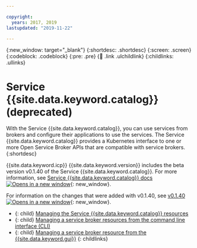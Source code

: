 ```yaml
---

copyright:
  years: 2017, 2019
lastupdated: "2019-11-22"

---
```


{:new_window: target="_blank"}
{:shortdesc: .shortdesc}
{:screen: .screen}
{:codeblock: .codeblock}
{:pre: .pre}
{:child: .link .ulchildlink}
{:childlinks: .ullinks}

# Service {{site.data.keyword.catalog}} (deprecated)

With the Service {{site.data.keyword.catalog}}, you can use services from brokers and configure their applications to use the services. The Service {{site.data.keyword.catalog}} provides a Kubernetes interface to one or more Open Service Broker APIs that are compatible with service brokers.
{:shortdesc}

{{site.data.keyword.icp}} {{site.data.keyword.version}} includes the beta version v0.1.40 of the Service {{site.data.keyword.catalog}}. For more information, see [Service {{site.data.keyword.catalog}} docs ![Opens in a new window](../images/icons/launch-glyph.svg "Opens in a new window")](https://github.com/kubernetes-incubator/service-catalog/tree/v0.1.40/docs){: new_window}.

For information on the changes that were added with v0.1.40, see [v0.1.40 ![Opens in a new window](../images/icons/launch-glyph.svg "Opens in a new window")](https://github.com/kubernetes-incubator/service-catalog/releases/tag/v0.1.40){: new_window}.

- {: child} [Managing the Service {{site.data.keyword.catalog}} resources](../manage_applications/service_catalog.md)
- {: child} [Managing a service broker resources from the command line interface (CLI)](../manage_applications/creating_broker.md)
- {: child} [Managing a service broker resource from the {{site.data.keyword.gui}}](../manage_cluster/creating_broker_ui.md)
{: childlinks}
